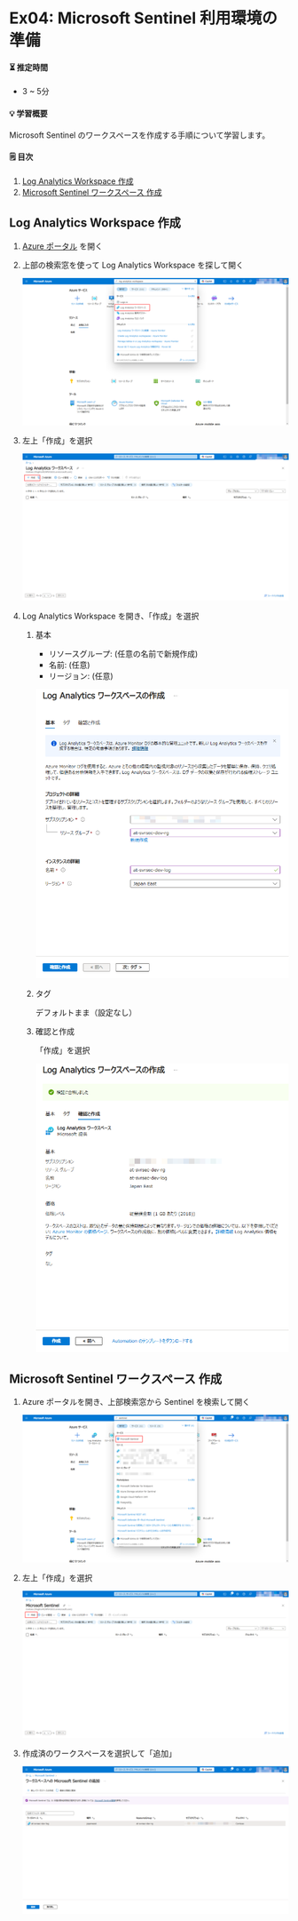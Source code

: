 # Ex04: Microsoft Sentinel 利用環境の準備

#### ⏳ 推定時間

- 3 ~ 5分

#### 💡 学習概要

Microsoft Sentinel のワークスペースを作成する手順について学習します。

#### 🗒️ 目次

1. [Log Analytics Workspace 作成](#log-analytics-workspace-作成)
1. [Microsoft Sentinel ワークスペース 作成](#microsoft-sentinel-ワークスペース-作成)

## Log Analytics Workspace 作成

1. [Azure ポータル](https://portal.azure.com/) を開く

1. 上部の検索窓を使って Log Analytics Workspace を探して開く

    ![](../images/ex04/001-loganalyticsworkspace.png)

1. 左上「作成」を選択

    ![](../images/ex04/002-loganalyticsworkspace.png)

1. Log Analytics Workspace を開き、「作成」を選択
    1. 基本

        - リソースグループ: (任意の名前で新規作成)
        - 名前: (任意)
        - リージョン: (任意)
    
        ![](../images/ex04/003-loganalyticsworkspace.png)

    1. タグ

        デフォルトまま（設定なし）

    1. 確認と作成

        「作成」を選択

        ![](../images/ex04/004-loganalyticsworkspace.png)


## Microsoft Sentinel ワークスペース 作成

1. Azure ポータルを開き、上部検索窓から Sentinel を検索して開く

    ![](../images/ex04/101-sentinel.png)

1. 左上「作成」を選択

    ![](../images/ex04/102-sentinel.png)

1. 作成済のワークスペースを選択して「追加」

    ![](../images/ex04/103-sentinel.png)



